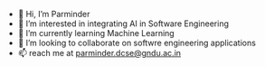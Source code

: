 - 👋 Hi, I’m Parminder
- 👀 I’m interested in integrating AI in Software Engineering
- 🌱 I’m currently learning Machine Learning
- 💞️ I’m looking to collaborate on softwre engineering applications
- 📫 reach me at parminder.dcse@gndu.ac.in

<!---
Parminder2022/Parminder2022 is a ✨ special ✨ repository because its `README.md` (this file) appears on your GitHub profile.
You can click the Preview link to take a look at your changes.
--->
